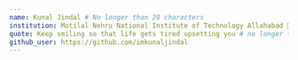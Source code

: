 ```yaml
---
name: Kunal Jindal # No longer than 28 characters
institution: Motilal Nehru National Institute of Technology Allahabad 🚩 # no longer than 58 characters
quote: Keep smiling so that life gets tired upsetting you # no longer than 100 characters, avoid using quotes(") to guarantee the format remains the same.
github_user: https://github.com/imkunaljindal
---
```

